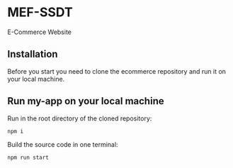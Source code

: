 # MEF-SSDT

E-Commerce Website

## Installation

Before you start you need to clone the ecommerce repository and run it on your local machine.

## Run my-app on your local machine

Run in the root directory of the cloned repository:

```shell
npm i
```

Build the source code in one terminal:

```shell
npm run start
```
